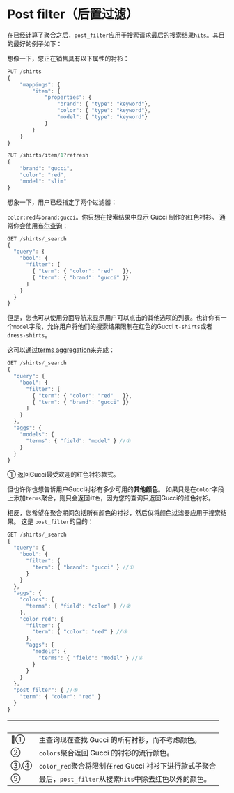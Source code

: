 # Post filter（后置过滤）

在已经计算了聚合之后，`post_filter`应用于搜索请求最后的搜索结果`hits`。其目的最好的例子如下：

想像一下，您正在销售具有以下属性的衬衫：

```js
PUT /shirts
{
    "mappings": {
        "item": {
            "properties": {
                "brand": { "type": "keyword"},
                "color": { "type": "keyword"},
                "model": { "type": "keyword"}
            }
        }
    }
}

PUT /shirts/item/1?refresh
{
    "brand": "gucci",
    "color": "red",
    "model": "slim"
}
```

想象一下，用户已经指定了两个过滤器：

`color:red`与`brand:gucci`。你只想在搜索结果中显示 Gucci 制作的红色衬衫。 通常你会使用[布尔查询](../..//Query_DSL/Compound_queries/Bool_Query.md)：

```js
GET /shirts/_search
{
  "query": {
    "bool": {
      "filter": [
        { "term": { "color": "red"   }},
        { "term": { "brand": "gucci" }}
      ]
    }
  }
}
```

但是，您也可以使用分面导航来显示用户可以点击的其他选项的列表。也许你有一个`model`字段，允许用户将他们的搜索结果限制在红色的Gucci `t-shirts`或者`dress-shirts`。

这可以通过[terms aggregation]()来完成：

```js
GET /shirts/_search
{
  "query": {
    "bool": {
      "filter": [
        { "term": { "color": "red"   }},
        { "term": { "brand": "gucci" }}
      ]
    }
  },
  "aggs": {
    "models": {
      "terms": { "field": "model" } //①
    }
  }
}
```

① 返回Gucci最受欢迎的红色衬衫款式。

但也许你也想告诉用户Gucci衬衫有多少可用的**其他颜色**。 如果只是在`color`字段上添加`terms`聚合，则只会返回`红色`，因为您的查询只返回Gucci的红色衬衫。

相反，您希望在聚合期间包括所有颜色的衬衫，然后仅将颜色过滤器应用于搜索结果。 这是 `post_filter`的目的：

```js
GET /shirts/_search
{
  "query": {
    "bool": {
      "filter": {
        "term": { "brand": "gucci" } //①
      }
    }
  },
  "aggs": {
    "colors": {
      "terms": { "field": "color" } //②
    },
    "color_red": {
      "filter": {
        "term": { "color": "red" } //③
      },
      "aggs": {
        "models": {
          "terms": { "field": "model" } //④
        }
      }
    }
  },
  "post_filter": { //⑤
    "term": { "color": "red" }
  }
}
```

&emsp;&emsp;|&emsp;&emsp;
------------|---------------
①          | 主查询现在查找 Gucci 的所有衬衫，而不考虑颜色。
②          | `colors`聚合返回 Gucci 的衬衫的流行颜色。
③,④       | `color_red`聚合将限制在`red` Gucci 衬衫下进行款式子聚合
⑤          | 最后，`post_filter`从搜索`hits`中除去红色以外的颜色。

